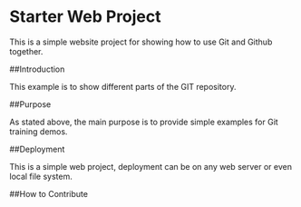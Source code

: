 # Starter Web Project

This is a simple website project for showing
how to use Git and Github together.

##Introduction

This example is to show different parts of the
GIT repository.

##Purpose

As stated above, the main purpose is to
provide simple examples for Git training
demos.

##Deployment

This is a simple web project, deployment
can be on any web server or even local
file system.

##How to Contribute
